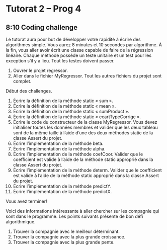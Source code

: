 # Tutorat 2 – Prog 4

## 8:10 Coding challenge

Le tutorat aura pour but de développer votre rapidité à écrire des algorithmes simple. Vous aurez 8 minutes et 10 secondes par algorithme. À la fin, vous aller avoir écrit une classe capable de faire de la régression linéaire. Chaque méthode possède un teste unitaire et un test pour les exception s’il y a lieu. Tout les testes doivent passer.

1.	Ouvrer le projet regressor.
2.	Aller dans le fichier MyRegressor. Tout les autres fichiers du projet sont complet.

Début des challenges.

1.	Écrire la définition de la méthode static « sum ».
2.	Écrire la définition de la méthode static « mean ».
3.	Écrire la définition de la méthode static « sumProduct ».
4.	Écrire la définition de la méthode static « ecartTypeCorrige ».
5.	Écrire le code du constructeur de la classe MyRegressor. Vous devez initialiser toutes les données membres et valider que les deux tableau sont de la même taille à l’aide d’une des deux méthodes static de la classe Assert du projet.
6.	Écrire l’implémentation de la méthode beta.
7.	Écrire l’implémentation de la méthode alpha.
8.	Écrire l’implémentation de la méthode coefCoor. Valider que le coefficient est valide à l’aide de la méthode static approprié dans la classe Assert du projet.
9.	Écrire l’implémentation de la méthode determ. Valider que le coefficient est valide à l’aide de la méthode static approprié dans la classe Assert du projet.
10.	Écrire l’implémentation de la méthode predictY.
11.	Écrire l’implémentation de la méthode predictX.

Vous avez terminer!

Voici des informations intéressante à aller chercher sur les compagnie qui sont dans le programme. Les points suivants présente de bon défi algorithmique.

1.	Trouver la compagnie avec le meilleur déterminant.
2.	Trouver la compagnie avec la plus grande croissance.
3.	Trouver la compagnie avec la plus grande pente.
